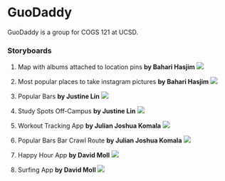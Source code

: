 # GuoDaddy

GuoDaddy is a group for COGS 121 at UCSD.

### Storyboards
1. Map with albums attached to location pins **by Bahari Hasjim**
![](http://i.imgur.com/staUsqB.jpg?raw=true)

2. Most popular places to take instagram pictures **by Bahari Hasjim**
![](http://i.imgur.com/fh4ku9F.jpg?raw=true)

3. Popular Bars **by Justine Lin**
![](http://i.imgur.com/8ojYlCL.jpg)

4. Study Spots Off-Campus **by Justine Lin**
![](http://i.imgur.com/GoYcg4i.jpg)

5. Workout Tracking App **by Julian Joshua Komala**
![](http://i.imgur.com/6jOu8un.jpg)

6. Popular Bars Bar Crawl Route **by Julian Joshua Komala**
![](http://i.imgur.com/iXQW9xt.jpg)

7. Happy Hour App **by David Moll**
![](http://i.imgur.com/a/fHddo.jpg)

8. Surfing App **by David Moll**
![](http://i.imgur.com/nwtcHW9.jpg)